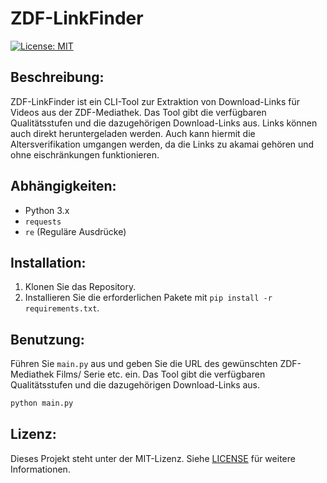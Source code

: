 # ZDF-LinkFinder
[![License: MIT](https://img.shields.io/badge/License-MIT-yellow.svg)](https://opensource.org/licenses/MIT)

## Beschreibung:

ZDF-LinkFinder ist ein CLI-Tool zur Extraktion von Download-Links für Videos aus der ZDF-Mediathek. Das Tool gibt die verfügbaren Qualitätsstufen und die dazugehörigen Download-Links aus. Links können auch direkt heruntergeladen werden. Auch kann hiermit die Altersverifikation umgangen werden, da die Links zu akamai gehören und ohne eischränkungen funktionieren.

## Abhängigkeiten:
- Python 3.x
- `requests`
- `re` (Reguläre Ausdrücke)


## Installation:
1. Klonen Sie das Repository.
2. Installieren Sie die erforderlichen Pakete mit `pip install -r requirements.txt`.

## Benutzung:
Führen Sie `main.py` aus und geben Sie die URL des gewünschten ZDF-Mediathek Films/ Serie etc. ein. Das Tool gibt die verfügbaren Qualitätsstufen und die dazugehörigen Download-Links aus.

```bash
python main.py
```

## Lizenz:
Dieses Projekt steht unter der MIT-Lizenz. Siehe [LICENSE](LICENSE) für weitere Informationen.